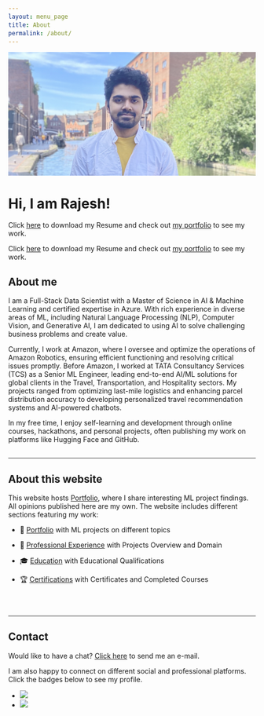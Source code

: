 ```yaml
---
layout: menu_page
title: About
permalink: /about/
---
```


<meta charset="UTF-8">

<div class="container">
  <div style="width:100%;height:0; padding-top:50%; overflow: hidden; position:relative;">
    <img src="../images/menu/fig_rajesh_about.png" style="width:100%; opacity:0.8; position:absolute; top:0; left:0">
  </div>  
  <div class="content">
    <h1>Hi, I am Rajesh!</h1>
    <p><span class="cover-desc" style="color:var(--page-desc-color)">Click <a href="https://vrajeshtrichy.github.io/website/cv.pdf">here</a> to download my Resume and check out <a href="https://vrajeshtrichy.github.io/website/portfolio/">my portfolio</a> to see my work.</span></p>
  </div>
</div>

<p>
<span class="page-desc">Click <a href="https://vrajeshtrichy.github.io/website/cv.pdf">here</a> to download my Resume and check out <a href="https://vrajeshtrichy.github.io/website/portfolio/">my portfolio</a> to see my work.</span>
</p>


<!----------------------------------------------------------------------------->
## About me

I am a Full-Stack Data Scientist with a Master of Science in AI & Machine Learning and certified expertise in Azure. With rich experience in diverse areas of ML, including Natural Language Processing (NLP), Computer Vision, and Generative AI, I am dedicated to using AI to solve challenging business problems and create value.

Currently, I work at Amazon, where I oversee and optimize the operations of Amazon Robotics, ensuring efficient functioning and resolving critical issues promptly. Before Amazon, I worked at TATA Consultancy Services (TCS) as a Senior ML Engineer, leading end-to-end AI/ML solutions for global clients in the Travel, Transportation, and Hospitality sectors. My projects ranged from optimizing last-mile logistics and enhancing parcel distribution accuracy to developing personalized travel recommendation systems and AI-powered chatbots.

In my free time, I enjoy self-learning and development through online courses, hackathons, and personal projects, often publishing my work on platforms like Hugging Face and GitHub.

<!-- <button class="btn" onclick="window.open('https://vrajeshtrichy.github.io/website/cv.pdf')"><i class="fas fa-download"></i>  Curriculum Vitae</button> -->

<hr style="height:1px; visibility:hidden;" />
<hr style="height:1px;border-width:0;color:rgb(50,50,50);background-color:rgb(50,50,50)">

<!----------------------------------------------------------------------------->
## About this website

This website hosts [Portfolio](https://vrajeshtrichy.github.io/website/portfolio/), where I share interesting ML project findings. All opinions published here are my own. The website includes different sections featuring my work:

- &#128193; [Portfolio](https://vrajeshtrichy.github.io/website/portfolio/) with ML projects on different topics

- &#128188; [Professional Experience](https://vrajeshtrichy.github.io/website/experience/) with Projects Overview and Domain

- &#127891; [Education](https://vrajeshtrichy.github.io/website/education/) with Educational Qualifications

- &#127942; [Certifications](https://vrajeshtrichy.github.io/website/certifications/) with Certificates and Completed Courses

<!-- - &#128483; [tech talks](https://vrajeshtrichy.github.io/website/talks/) with links to presentation slides and talk videos -->
<!-- - &#128218; [ML publications](https://vrajeshtrichy.github.io/website/papers/) with paper abstracts and full-text PDFs -->
<!-- - &#129351; [Kaggle solutions](https://vrajeshtrichy.github.io/website/kaggle/) with links to code and write-ups -->

<br>

<hr style="height:1px; visibility:hidden;" />
<hr style="height:1px;border-width:0;color:rgb(50,50,50);background-color:rgb(50,50,50)">


<!----------------------------------------------------------------------------->
## Contact

Would like to have a chat? <a href="mailto:vrajeshkanna@icloud.com">Click here</a> to send me an e-mail.

I am also happy to connect on different social and professional platforms. Click the badges below to see my profile.

<div class="social-links" align = "left">
  <ul class = "badge-list">
    <li><a href="https://www.linkedin.com/in/vrajeshtrichy/"><img src="https://img.shields.io/badge/-LinkedIn-306EA8?style=flat&logo=Linkedin&logoColor=white&link=https://www.linkedin.com/in/vrajeshtrichy/"/></a></li>
    <li><a href="https://github.com/vrajeshtrichy"><img src="https://img.shields.io/badge/-GitHub-2F2F2F?style=flat&logo=github&logoColor=white&link=https://github.com/vrajeshtrichy"/></a></li>
  </ul>
</div>
